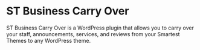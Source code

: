 ST Business Carry Over
======================

ST Business Carry Over is a WordPress plugin that allows you to carry over your staff, announcements, services, and reviews from your Smartest Themes to any WordPress theme.